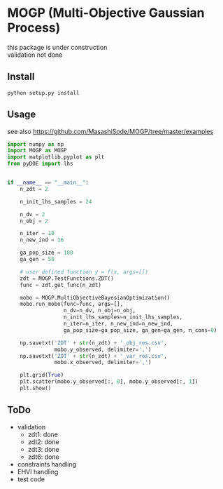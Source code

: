 # MOGP (Multi-Objective Gaussian Process)
this package is under construction  
validation not done  

## Install

`python setup.py install`

## Usage

see also https://github.com/MasashiSode/MOGP/tree/master/examples

```python
import numpy as np
import MOGP as MOGP
import matplotlib.pyplot as plt
from pyDOE import lhs


if __name__ == "__main__":
    n_zdt = 2

    n_init_lhs_samples = 24

    n_dv = 2
    n_obj = 2

    n_iter = 10
    n_new_ind = 16

    ga_pop_size = 100
    ga_gen = 50

    # user defined function y = f(x, args=[])
    zdt = MOGP.TestFunctions.ZDT()
    func = zdt.get_func(n_zdt)

    mobo = MOGP.MultiObjectiveBayesianOptimization()
    mobo.run_mobo(func=func, args=[],
                  n_dv=n_dv, n_obj=n_obj,
                  n_init_lhs_samples=n_init_lhs_samples,
                  n_iter=n_iter, n_new_ind=n_new_ind,
                  ga_pop_size=ga_pop_size, ga_gen=ga_gen, n_cons=0)

    np.savetxt('ZDT' + str(n_zdt) + '_obj_res.csv',
               mobo.y_observed, delimiter=',')
    np.savetxt('ZDT' + str(n_zdt) + '_var_res.csv',
               mobo.x_observed, delimiter=',')

    plt.grid(True)
    plt.scatter(mobo.y_observed[:, 0], mobo.y_observed[:, 1])
    plt.show()

```

## ToDo

- validation
    - zdt1: done
    - zdt2: done
    - zdt3: done
    - zdt6: done
- constraints handling
- EHVI handling
- test code
